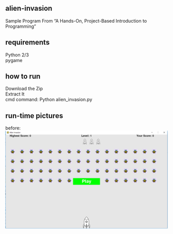 ## alien-invasion
 Sample Program From “A Hands-On, Project-Based Introduction to Programming”
## requirements
 Python 2/3 <br>
 pygame
## how to run
 Download the Zip <br>
 Extract It <br>
 cmd command: Python alien_invasion.py <br>
## run-time pictures
 before: <br>
 ![image](https://github.com/Robert-xiaoqiang/alien-invasion/raw/master/run_time_pictures/beforeGame.jpg)
 

